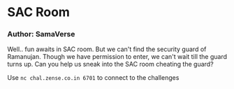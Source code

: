 # SAC Room

### Author: SamaVerse

Well.. fun awaits in SAC room. But we can't find the security guard of Ramanujan.
Though we have permission to enter, we can't wait till the guard turns up.
Can you help us sneak into the SAC room cheating the guard?

Use `nc chal.zense.co.in 6701` to connect to the challenges